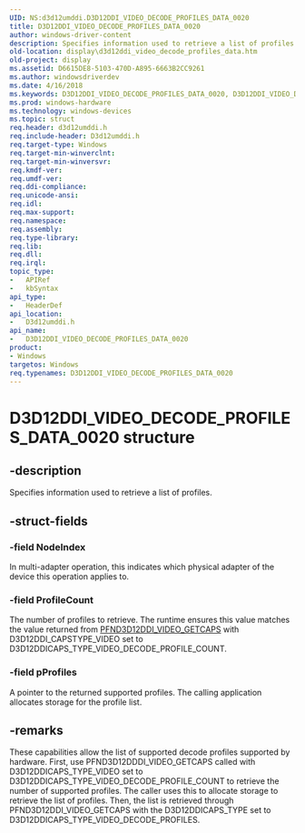 ```yaml
---
UID: NS:d3d12umddi.D3D12DDI_VIDEO_DECODE_PROFILES_DATA_0020
title: D3D12DDI_VIDEO_DECODE_PROFILES_DATA_0020
author: windows-driver-content
description: Specifies information used to retrieve a list of profiles.
old-location: display\d3d12ddi_video_decode_profiles_data.htm
old-project: display
ms.assetid: D6615DE8-5103-470D-A895-6663B2CC9261
ms.author: windowsdriverdev
ms.date: 4/16/2018
ms.keywords: D3D12DDI_VIDEO_DECODE_PROFILES_DATA_0020, D3D12DDI_VIDEO_DECODE_PROFILES_DATA_0020 structure [Display Devices], d3d12umddi/D3D12DDI_VIDEO_DECODE_PROFILES_DATA_0020, display.d3d12ddi_video_decode_profiles_data
ms.prod: windows-hardware
ms.technology: windows-devices
ms.topic: struct
req.header: d3d12umddi.h
req.include-header: D3d12umddi.h
req.target-type: Windows
req.target-min-winverclnt:
req.target-min-winversvr:
req.kmdf-ver:
req.umdf-ver:
req.ddi-compliance:
req.unicode-ansi:
req.idl:
req.max-support:
req.namespace:
req.assembly:
req.type-library:
req.lib:
req.dll:
req.irql:
topic_type:
-	APIRef
-	kbSyntax
api_type:
-	HeaderDef
api_location:
-	D3d12umddi.h
api_name:
-	D3D12DDI_VIDEO_DECODE_PROFILES_DATA_0020
product:
- Windows
targetos: Windows
req.typenames: D3D12DDI_VIDEO_DECODE_PROFILES_DATA_0020
---
```


# D3D12DDI_VIDEO_DECODE_PROFILES_DATA_0020 structure


## -description


Specifies information used to retrieve a list of profiles.


## -struct-fields




### -field NodeIndex

In multi-adapter operation, this indicates which physical adapter of the device this operation applies to.


### -field ProfileCount

The number of profiles to retrieve. The runtime ensures this value matches the value returned from [PFND3D12DDI_VIDEO_GETCAPS](nc-d3d12umddi-pfnd3d12ddi_video_getcaps.md) with D3D12DDI_CAPSTYPE_VIDEO set to D3D12DDICAPS_TYPE_VIDEO_DECODE_PROFILE_COUNT.


### -field pProfiles

A pointer to the returned supported profiles. The calling application allocates storage for the profile list.


## -remarks

These capabilities allow the list of supported decode profiles supported by hardware. First, use PFND3D12DDDI_VIDEO_GETCAPS called with D3D12DDICAPS_TYPE_VIDEO set to D3D12DDICAPS_TYPE_VIDEO_DECODE_PROFILE_COUNT to retrieve the number of supported profiles. The caller uses this to allocate storage to retrieve the list of profiles. Then, the list is retrieved through PFND3D12DDI_VIDEO_GETCAPS with the D3D12DDICAPS_TYPE set to D3D12DDICAPS_TYPE_VIDEO_DECODE_PROFILES.
